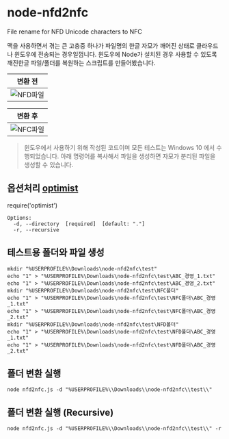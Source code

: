 # node-nfd2nfc
File rename for NFD Unicode characters to NFC

맥을 사용하면서 겪는 큰 고충중 하나가 파일명의 한글 자모가 깨어진 상태로 클라우드나 윈도우에 전송되는 경우일껍니다.
윈도우에 Node가 설치된 경우 사용할 수 있도록 깨진한글 파일/폴더를 복원하는 스크립트를 만들어봤습니다.

| 변환 전 |
| ------------- |
| ![NFD파일](http://postfiles4.naver.net/20160401_67/kiros33_1459485888998AxrgL_PNG/Screenshot_2016-04-01_13.40.22.png?type=w773 "NFD 파일 탐색") |

| 변환 후 |
| ------------- |
| ![NFC파일](http://postfiles11.naver.net/20160401_250/kiros33_1459485889377hQlaU_PNG/Screenshot_2016-04-01_13.41.56.png?type=w773 "NFC 파일 탐색") |

> 윈도우에서 사용하기 위해 작성된 코드이며 모든 테스트는 Windows 10 에서 수행되었습니다.
> 아래 명령어를 복사해서 파일을 생성하면 자모가 분리된 파일을 생성할 수 있습니다.

## 옵션처리 [optimist](https://github.com/substack/node-optimist)

require('optimist')
```
Options:
  -d, --directory  [required]  [default: "."]
  -r, --recursive
```

## 테스트용 폴더와 파일 생성

```
mkdir "%USERPROFILE%\Downloads\node-nfd2nfc\test"
echo "1" > "%USERPROFILE%\Downloads\node-nfd2nfc\test\ABC_경영_1.txt"
echo "1" > "%USERPROFILE%\Downloads\node-nfd2nfc\test\ABC_경영_2.txt"
mkdir "%USERPROFILE%\Downloads\node-nfd2nfc\test\NFC폴더"
echo "1" > "%USERPROFILE%\Downloads\node-nfd2nfc\test\NFC폴더\ABC_경영_1.txt"
echo "1" > "%USERPROFILE%\Downloads\node-nfd2nfc\test\NFC폴더\ABC_경영_2.txt"
mkdir "%USERPROFILE%\Downloads\node-nfd2nfc\test\NFD폴더"
echo "1" > "%USERPROFILE%\Downloads\node-nfd2nfc\test\NFD폴더\ABC_경영_1.txt"
echo "1" > "%USERPROFILE%\Downloads\node-nfd2nfc\test\NFD폴더\ABC_경영_2.txt"
```

## 폴더 변환 실행

```
node nfd2nfc.js -d "%USERPROFILE%\\Downloads\\node-nfd2nfc\\test\\"
```

## 폴더 변환 실행 (Recursive)

```
node nfd2nfc.js -d "%USERPROFILE%\\Downloads\\node-nfd2nfc\\test\\" -r
```
